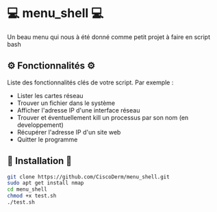 # 💻 menu_shell 💻

Un beau menu qui nous à été donné comme petit projet à faire en script bash

## ⚙️ Fonctionnalités ⚙️

Liste des fonctionnalités clés de votre script. Par exemple :

- Lister les cartes réseau
- Trouver un fichier dans le système
- Afficher l'adresse IP d'une interface réseau
- Trouver et éventuellement kill un processus par son nom (en developpement)
- Récupérer l'adresse IP d'un site web
- Quitter le programme

## 📲 Installation 📲

```bash
git clone https://github.com/CiscoDerm/menu_shell.git
sudo apt get install nmap
cd menu_shell
chmod +x test.sh
./test.sh
